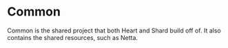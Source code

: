 # Common

Common is the shared project that both Heart and Shard build off of. It also contains the shared resources, such as Netta.
